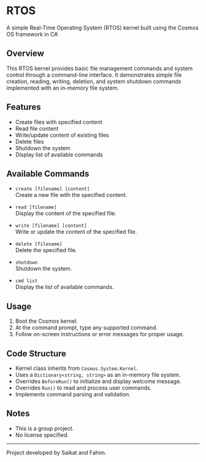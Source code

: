 # RTOS

A simple Real-Time Operating System (RTOS) kernel built using the Cosmos OS framework in C#.

## Overview

This RTOS kernel provides basic file management commands and system control through a command-line interface. It demonstrates simple file creation, reading, writing, deletion, and system shutdown commands implemented with an in-memory file system.

## Features

- Create files with specified content
- Read file content
- Write/update content of existing files
- Delete files
- Shutdown the system
- Display list of available commands

## Available Commands

- `create [filename] [content]`  
  Create a new file with the specified content.

- `read [filename]`  
  Display the content of the specified file.

- `write [filename] [content]`  
  Write or update the content of the specified file.

- `delete [filename]`  
  Delete the specified file.

- `shutdown`  
  Shutdown the system.

- `cmd list`  
  Display the list of available commands.

## Usage

1. Boot the Cosmos kernel.
2. At the command prompt, type any supported command.
3. Follow on-screen instructions or error messages for proper usage.

## Code Structure

- Kernel class inherits from `Cosmos.System.Kernel`.
- Uses a `Dictionary<string, string>` as an in-memory file system.
- Overrides `BeforeRun()` to initialize and display welcome message.
- Overrides `Run()` to read and process user commands.
- Implements command parsing and validation.

## Notes

- This is a group project.
- No license specified.

---

Project developed by Saikat and Fahim.

